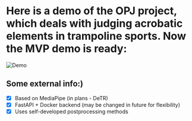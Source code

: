 # Here is a demo of the OPJ project, which deals with judging acrobatic elements in trampoline sports. Now the MVP demo is ready:
![Demo](https://github.com/AnihilatorGun/NN_studying/blob/master/judging_trampoline_acrobatics/trampolines_demo.gif)
## Some external info:)
- [x] Based on MediaPipe (in plans - DeTR)
- [x] FastAPI + Docker backend (may be changed in future for flexibility)
- [x] Uses self-developed postprocessing methods